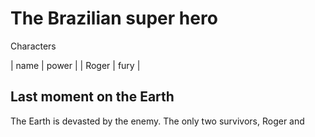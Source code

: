 # The Brazilian super hero

Characters

| name  | power |
| Roger | fury  |

## Last moment on the Earth

The Earth is devasted by the enemy. The only two survivors, Roger and 
